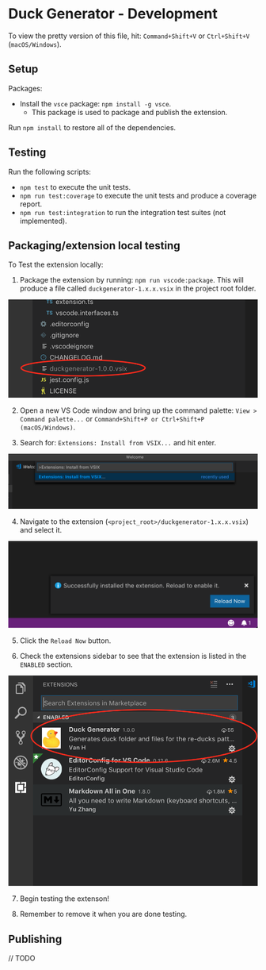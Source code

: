 # Duck Generator - Development

To view the pretty version of this file, hit: `Command+Shift+V` or `Ctrl+Shift+V` (`macOS/Windows`).

## Setup

Packages: 

- Install the `vsce` package: `npm install -g vsce`.
  - This package is used to package and publish the extension.
  
Run `npm install` to restore all of the dependencies.

## Testing

Run the following scripts:

- `npm test` to execute the unit tests.
- `npm run test:coverage` to execute the unit tests and produce a coverage report.
- `npm run test:integration` to run the integration test suites (not implemented).

## Packaging/extension local testing

To Test the extension locally:

1. Package the extension by running: `npm run vscode:package`.
This will produce a file called `duckgenerator-1.x.x.vsix` in the project root folder.

![Explorer](images/dev/vsix-file-explorer.png)

2. Open a new VS Code window and bring up the command palette: `View > Command palette...` or `Command+Shift+P or Ctrl+Shift+P (macOS/Windows)`.

3. Search for: `Extensions: Install from VSIX...` and hit enter.

![Command Pallette](images/dev/command-palette-vsix.png)

4. Navigate to the extension (`<project_root>/duckgenerator-1.x.x.vsix`) and select it.

![Successfully installed](images/dev/vsix-installed-msg.png)

5. Click the `Reload Now` button.

6. Check the extensions sidebar to see that the extension is listed in the `ENABLED` section.

![Extension sidebar](images/dev/vsix-installed.png)

7. Begin testing the extenson!

8. Remember to remove it when you are done testing.

## Publishing

// TODO
